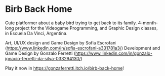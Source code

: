 # Birb Back Home
Cute platformer about a baby bird trying to get back to its family. 4-month-long project for the Videogame Programming, and Graphic Design classes, in Escuela Da Vinci, Argentina.

Art, UI/UX design and Game Design by Sofia Escrofani (https://www.linkedin.com/in/sofia-escrofani-a331781a3/)
Development and Game Design by Gonzalo Ferretti (https://www.linkedin.com/in/gonzalo-ignacio-ferretti-da-silva-033294130/)

Play it now in https://gonzaferretti.itch.io/birb-back-home!
